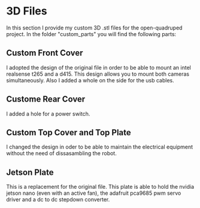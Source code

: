 # 3D Files

In this section I provide my custom 3D .stl files for the open-quadruped project. 
In the folder "custom_parts" you will find the following parts:

## Custom Front Cover
I adopted the design of the original file in order to be able to mount an intel realsense t265 and a d415. This design allows you to mount both cameras simultaneously. Also I added a whole on the side for the usb cables.

## Custome Rear Cover
I added a hole for a power switch.  


## Custom Top Cover and Top Plate
I changed the design in oder to be able to maintain the electrical equipment without the need of dissasambling the robot. 

## Jetson Plate
This is a replacement for the original file. This plate is able to hold the nvidia jetson nano (even with an active fan), the adafruit pca9685 pwm servo driver and a dc to dc stepdown converter. 
